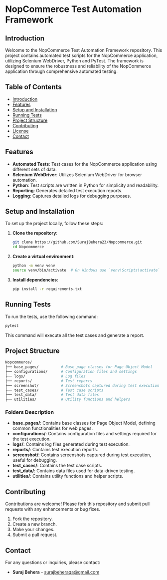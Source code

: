 # NopCommerce Test Automation Framework

## Introduction

Welcome to the NopCommerce Test Automation Framework repository. This project contains automated test scripts for the NopCommerce application, utilizing Selenium WebDriver, Python and PyTest. The framework is designed to ensure the robustness and reliability of the NopCommerce application through comprehensive automated testing.

## Table of Contents

- [Introduction](#introduction)
- [Features](#features)
- [Setup and Installation](#setup-and-installation)
- [Running Tests](#running-tests)
- [Project Structure](#project-structure)
- [Contributing](#contributing)
- [License](#license)
- [Contact](#contact)

## Features

- **Automated Tests**: Test cases for the NopCommerce application using different sets of data.
- **Selenium WebDriver**: Utilizes Selenium WebDriver for browser automation.
- **Python**: Test scripts are written in Python for simplicity and readability.
- **Reporting**: Generates detailed test execution reports.
- **Logging**: Captures detailed logs for debugging purposes.

## Setup and Installation

To set up the project locally, follow these steps:

1. **Clone the repository**:
   ```sh
   git clone https://github.com/SurajBehera23/Nopcommerce.git
   cd Nopcommerce
   ```

2. **Create a virtual environment**:
   ```sh
   python -m venv venv
   source venv/bin/activate  # On Windows use `venv\Scripts\activate`
   ```

3. **Install dependencies**:
   ```sh
   pip install -r requirements.txt
   ```

## Running Tests

To run the tests, use the following command:

```sh
pytest
```

This command will execute all the test cases and generate a report.

## Project Structure

```sh
Nopcommerce/
├── base_pages/          # Base page classes for Page Object Model
├── configurations/      # Configuration files and settings
├── logs/                # Log files
├── reports/             # Test reports
├── screenshot/          # Screenshots captured during test execution
├── test_cases/          # Test case scripts
├── test_data/           # Test data files
├── utilities/           # Utility functions and helpers
```

### Folders Description

- **base_pages/**: Contains base classes for Page Object Model, defining common functionalities for web pages.
- **configurations/**: Contains configuration files and settings required for the test execution.
- **logs/**: Contains log files generated during test execution.
- **reports/**: Contains test execution reports.
- **screenshot/**: Contains screenshots captured during test execution, useful for debugging.
- **test_cases/**: Contains the test case scripts.
- **test_data/**: Contains data files used for data-driven testing.
- **utilities/**: Contains utility functions and helper scripts.

## Contributing

Contributions are welcome! Please fork this repository and submit pull requests with any enhancements or bug fixes. 

1. Fork the repository.
2. Create a new branch.
3. Make your changes.
4. Submit a pull request.

## Contact

For any questions or inquiries, please contact:
- **Suraj Behera** - surajbeheraqa@gmail.com
